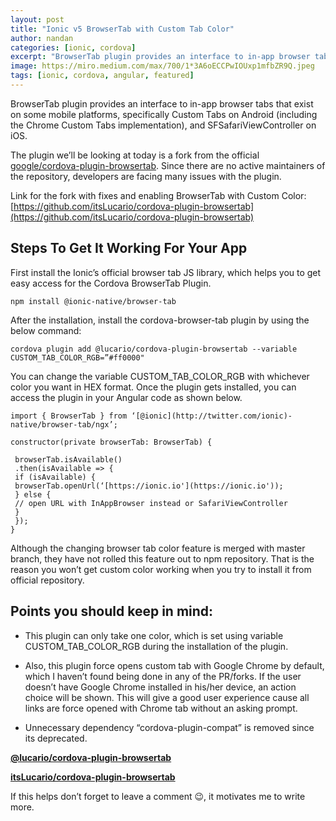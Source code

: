 ```yaml
---
layout: post
title: "Ionic v5 BrowserTab with Custom Tab Color"
author: nandan
categories: [ionic, cordova]
excerpt: "BrowserTab plugin provides an interface to in-app browser tabs that exist on some mobile platforms, specifically Custom Tabs on Android (including the Chrome Custom Tabs implementation), and SFSafariViewController on iOS."
image: https://miro.medium.com/max/700/1*3A6oECCPwIOUxp1mfbZR9Q.jpeg
tags: [ionic, cordova, angular, featured]
---
```


BrowserTab plugin provides an interface to in-app browser tabs that exist on some mobile platforms, specifically Custom Tabs on Android (including the Chrome Custom Tabs implementation), and SFSafariViewController on iOS.

The plugin we’ll be looking at today is a fork from the official [google/cordova-plugin-browsertab](https://github.com/google/cordova-plugin-browsertab). Since there are no active maintainers of the repository, developers are facing many issues with the plugin.

Link for the fork with fixes and enabling BrowserTab with Custom Color:
[https://github.com/itsLucario/cordova-plugin-browsertab](https://github.com/itsLucario/cordova-plugin-browsertab)

## Steps To Get It Working For Your App

First install the Ionic’s official browser tab JS library, which helps you to get easy access for the Cordova BrowserTab Plugin.

    npm install @ionic-native/browser-tab

After the installation, install the cordova-browser-tab plugin by using the below command:

    cordova plugin add @lucario/cordova-plugin-browsertab --variable CUSTOM_TAB_COLOR_RGB=”#ff0000"

You can change the variable CUSTOM_TAB_COLOR_RGB with whichever color you want in HEX format. Once the plugin gets installed, you can access the plugin in your Angular code as shown below.

    import { BrowserTab } from ‘[@ionic](http://twitter.com/ionic)-native/browser-tab/ngx’;

    constructor(private browserTab: BrowserTab) {

     browserTab.isAvailable()
     .then(isAvailable => {
     if (isAvailable) {
     browserTab.openUrl(‘[https://ionic.io'](https://ionic.io'));
     } else {
     // open URL with InAppBrowser instead or SafariViewController
     }
     });
    }

Although the changing browser tab color feature is merged with master branch, they have not rolled this feature out to npm repository. That is the reason you won’t get custom color working when you try to install it from official repository.

## Points you should keep in mind:

* This plugin can only take one color, which is set using variable CUSTOM_TAB_COLOR_RGB during the installation of the plugin.

* Also, this plugin force opens custom tab with Google Chrome by default, which I haven’t found being done in any of the PR/forks. If the user doesn’t have Google Chrome installed in his/her device, an action choice will be shown. This will give a good user experience cause all links are force opened with Chrome tab without an asking prompt.

* Unnecessary dependency “cordova-plugin-compat” is removed since its deprecated.

[**@lucario/cordova-plugin-browsertab**](https://www.npmjs.com/package/@lucario/cordova-plugin-browsertab)

[**itsLucario/cordova-plugin-browsertab**](https://github.com/itsLucario/cordova-plugin-browsertab)

If this helps don’t forget to leave a comment 😉, it motivates me to write more.
